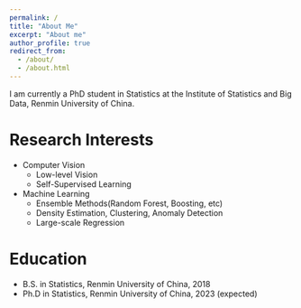```yaml
---
permalink: /
title: "About Me"
excerpt: "About me"
author_profile: true
redirect_from: 
  - /about/
  - /about.html
---
```



I am currently a PhD student in Statistics at the Institute of Statistics and Big Data, Renmin University of China.

# Research Interests

- Computer Vision
  - Low-level Vision
  - Self-Supervised Learning
- Machine Learning
  - Ensemble Methods(Random Forest, Boosting, etc)
  - Density Estimation, Clustering, Anomaly Detection
  - Large-scale Regression

# Education
- B.S. in Statistics, Renmin University of China, 2018
- Ph.D in Statistics, Renmin University of China, 2023 (expected)

